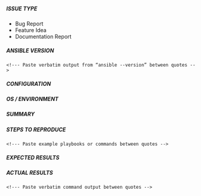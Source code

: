 <!--- Verify first that your issue/request is not already reported in GitHub -->

##### ISSUE TYPE
<!--- Pick one below and delete the rest: -->
 - Bug Report
 - Feature Idea
 - Documentation Report


##### ANSIBLE VERSION
```
<!--- Paste verbatim output from “ansible --version” between quotes -->
```

##### CONFIGURATION
<!---
Mention any settings you have changed/added/removed in ansible.cfg
(or using the ANSIBLE_* environment variables).
-->

##### OS / ENVIRONMENT
<!---
Mention the OS you are running Ansible from, and the OS you are
managing, or say “N/A” for anything that is not platform-specific.
-->

##### SUMMARY
<!--- Please explain the problem briefly -->

##### STEPS TO REPRODUCE
<!---
For bugs, please show exactly how to reproduce the problem. For new
features, show how the feature would be used.
-->

```
<!--- Paste example playbooks or commands between quotes -->
```

<!--- You can also paste gist.github.com links for larger files -->

##### EXPECTED RESULTS
<!--- What did you expect to happen when running the steps above? -->

##### ACTUAL RESULTS
<!--- What actually happened? If possible run with high verbosity (-vvvv) -->

```
<!--- Paste verbatim command output between quotes -->
```

